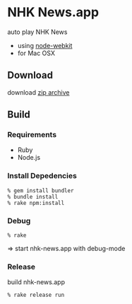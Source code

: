 NHK News.app
============

auto play NHK News

- using [node-webkit](https://github.com/rogerwang/node-webkit)
- for Mac OSX


## Download

download [zip archive](https://github.com/shokai/nhk-news-app/releases)


## Build

### Requirements

- Ruby
- Node.js

### Install Depedencies

    % gem install bundler
    % bundle install
    % rake npm:install


### Debug

    % rake

=> start nhk-news.app with debug-mode


### Release

build nhk-news.app

    % rake release run

